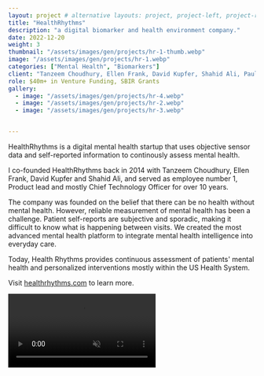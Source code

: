 ```yaml
---
layout: project # alternative layouts: project, project-left, project-right, project-top
title: "HealthRhythms"
description: "a digital biomarker and health environment company."
date: 2022-12-20
weight: 3
thumbnail: "/assets/images/gen/projects/hr-1-thumb.webp"
image: "/assets/images/gen/projects/hr-1.webp"
categories: ["Mental Health", "Biomarkers"]
client: "Tanzeem Choudhury, Ellen Frank, David Kupfer, Shahid Ali, Paul Gilbert"
role: $40m+ in Venture Funding, SBIR Grants 
gallery:
  - image: "/assets/images/gen/projects/hr-4.webp"
  - image: "/assets/images/gen/projects/hr-2.webp"
  - image: "/assets/images/gen/projects/hr-3.webp"


---
```


HealthRhythms is a digital mental health startup that uses objective sensor data and self-reported information to continously assess mental health. 

I co-founded HealthRhythms back in 2014 with Tanzeem Choudhury, Ellen Frank, David Kupfer and Shahid Ali, and served as employee number 1, Product lead and mostly Chief Technology Officer for over 10 years.  

The company was founded on the belief that  there can be no health without mental health. However, reliable measurement of mental health has been a challenge. Patient self-reports are subjective and sporadic, making it difficult to know what is happening between visits. We  created the most advanced mental health platform to integrate mental health intelligence into everyday care. 

Today, Health Rhythms provides continuous assessment of patients' mental health and personalized interventions mostly within the US Health System. 

Visit <a href="https://healthrhythms.com">healthrhythms.com</a> to learn more.

<video autoplay loop muted playsinline style="transform: rotate(0deg);">
  <source src="/assets/videos/hr-video1.mp4" type="video/mp4">
  Your browser does not support the video tag.
</video>






